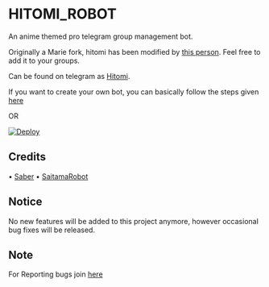 # HITOMI_ROBOT
An anime themed pro telegram group management bot.

Originally a Marie fork, hitomi has been modified by [this person](https://t.me/edge_xd). Feel free to add it to your groups.

Can be found on telegram as [Hitomi](https://t.me/Hitomi_Robot).

If you want to create your own bot, you can basically follow the steps given [here](https://github.com/PaulSonOfLars/tgbot/blob/master/README.md)

OR

[![Deploy](https://www.herokucdn.com/deploy/button.svg)](https://heroku.com/deploy?template=https://github.com/TheSanskariLadka/Hitomi_RoBot.git)

## Credits
• [Saber](https://github.com/hyper-ub/Saber)
• [SaitamaRobot](https://github.com/AnimeKaizoku/SaitamaRobot)


## Notice
No new features will be added to this project anymore, however occasional bug fixes will be released.

## Note
For Reporting bugs join [here](https://t.me/hitomi_support)
